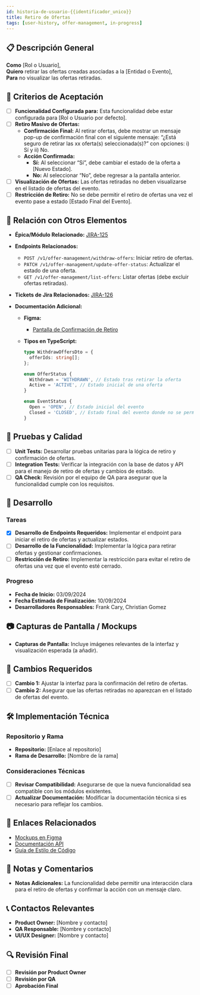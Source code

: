 ```yaml
---
id: historia-de-usuario-{{identificador_unico}}
title: Retiro de Ofertas
tags: [user-history, offer-management, in-progress]
---
```


## 📋 Descripción General

**Como** [Rol o Usuario],  
**Quiero** retirar las ofertas creadas asociadas a la [Entidad o Evento],  
**Para** no visualizar las ofertas retiradas.

## 🎯 Criterios de Aceptación

- [ ] **Funcionalidad Configurada para:** Esta funcionalidad debe estar configurada para [Rol o Usuario por defecto].
- [ ] **Retiro Masivo de Ofertas:**
  - **Confirmación Final:** Al retirar ofertas, debe mostrar un mensaje pop-up de confirmación final con el siguiente mensaje: “¿Está seguro de retirar las xx oferta(s) seleccionada(s)?” con opciones: i) Sí y ii) No.
  - **Acción Confirmada:**
    - **Sí:** Al seleccionar “Sí”, debe cambiar el estado de la oferta a [Nuevo Estado].
    - **No:** Al seleccionar “No”, debe regresar a la pantalla anterior.
- [ ] **Visualización de Ofertas:** Las ofertas retiradas no deben visualizarse en el listado de ofertas del evento.
- [ ] **Restricción de Retiro:** No se debe permitir el retiro de ofertas una vez el evento pase a estado [Estado Final del Evento].

## 🔗 Relación con Otros Elementos

- **Épica/Módulo Relacionado:** [JIRA-125](https://novaly-team.atlassian.net/browse/JIRA-125)
- **Endpoints Relacionados:**
  - `POST /v1/offer-management/withdraw-offers`: Iniciar retiro de ofertas.
  - `PATCH /v1/offer-management/update-offer-status`: Actualizar el estado de una oferta.
  - `GET /v1/offer-management/list-offers`: Listar ofertas (debe excluir ofertas retiradas).
- **Tickets de Jira Relacionados:** [JIRA-126](https://novaly-team.atlassian.net/browse/JIRA-126)
- **Documentación Adicional:**

  - **Figma:**
    - [Pantalla de Confirmación de Retiro](https://www.figma.com/design/7h5bUXzvQMQYmOc7jNNm4b/Subastas-UI?node-id=1728-58901&t=1gF1Kx63LP3LUSWz-4)
  - **Tipos en TypeScript:**

    ```ts
    type WithdrawOffersDto = {
      offerIds: string[];
    };

    enum OfferStatus {
      Withdrawn = 'WITHDRAWN', // Estado tras retirar la oferta
      Active = 'ACTIVE', // Estado inicial de una oferta
    }

    enum EventStatus {
      Open = 'OPEN', // Estado inicial del evento
      Closed = 'CLOSED', // Estado final del evento donde no se permiten cambios
    }
    ```

## 🧪 Pruebas y Calidad

- [ ] **Unit Tests:** Desarrollar pruebas unitarias para la lógica de retiro y confirmación de ofertas.
- [ ] **Integration Tests:** Verificar la integración con la base de datos y API para el manejo de retiro de ofertas y cambios de estado.
- [ ] **QA Check:** Revisión por el equipo de QA para asegurar que la funcionalidad cumple con los requisitos.

## 🚀 Desarrollo

### Tareas

- [x] **Desarrollo de Endpoints Requeridos:** Implementar el endpoint para iniciar el retiro de ofertas y actualizar estados.
- [ ] **Desarrollo de la Funcionalidad:** Implementar la lógica para retirar ofertas y gestionar confirmaciones.
- [ ] **Restricción de Retiro:** Implementar la restricción para evitar el retiro de ofertas una vez que el evento esté cerrado.

### Progreso

- **Fecha de Inicio:** 03/09/2024
- **Fecha Estimada de Finalización:** 10/09/2024
- **Desarrolladores Responsables:** Frank Cary, Christian Gomez

## 📷 Capturas de Pantalla / Mockups

- **Capturas de Pantalla:** Incluye imágenes relevantes de la interfaz y visualización esperada (a añadir).

## 🔄 Cambios Requeridos

- [ ] **Cambio 1:** Ajustar la interfaz para la confirmación del retiro de ofertas.
- [ ] **Cambio 2:** Asegurar que las ofertas retiradas no aparezcan en el listado de ofertas del evento.

## 🛠️ Implementación Técnica

### Repositorio y Rama

- **Repositorio:** [Enlace al repositorio]
- **Rama de Desarrollo:** [Nombre de la rama]

### Consideraciones Técnicas

- [ ] **Revisar Compatibilidad:** Asegurarse de que la nueva funcionalidad sea compatible con los módulos existentes.
- [ ] **Actualizar Documentación:** Modificar la documentación técnica si es necesario para reflejar los cambios.

## 📂 Enlaces Relacionados

- [Mockups en Figma](https://www.figma.com/design/7h5bUXzvQMQYmOc7jNNm4b/Subastas-UI?node-id=1728-58901&t=1gF1Kx63LP3LUSWz-4)
- [Documentación API](https://back.deocasion.mrmisti.com/docs#/)
- [Guía de Estilo de Código]()

## 📑 Notas y Comentarios

- **Notas Adicionales:** La funcionalidad debe permitir una interacción clara para el retiro de ofertas y confirmar la acción con un mensaje claro.

## 📞 Contactos Relevantes

- **Product Owner:** [Nombre y contacto]
- **QA Responsable:** [Nombre y contacto]
- **UI/UX Designer:** [Nombre y contacto]

## 🔍 Revisión Final

- [ ] **Revisión por Product Owner**
- [ ] **Revisión por QA**
- [ ] **Aprobación Final**
